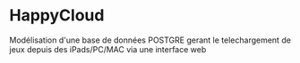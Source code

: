 # HappyCloud
Modélisation d'une base de données POSTGRE gerant le telechargement de jeux depuis des iPads/PC/MAC via une interface web

